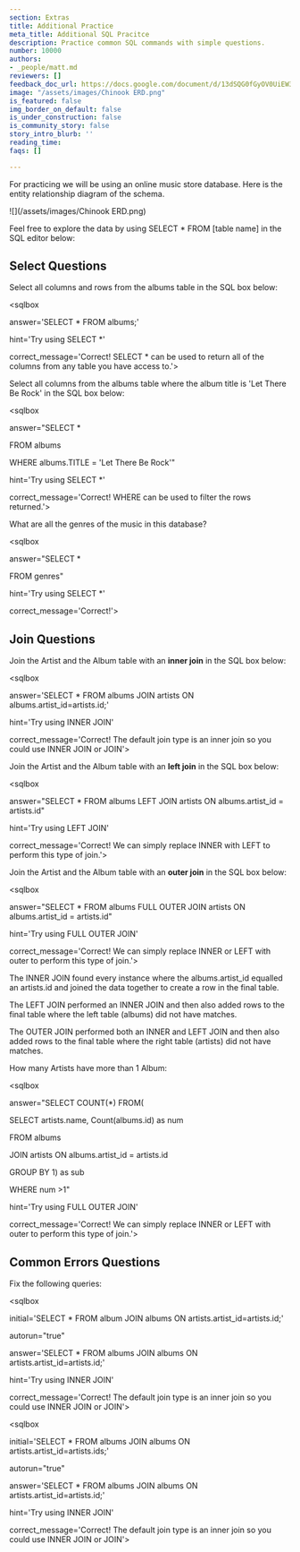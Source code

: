 ```yaml
---
section: Extras
title: Additional Practice
meta_title: Additional SQL Pracitce
description: Practice common SQL commands with simple questions.
number: 10000
authors:
- _people/matt.md
reviewers: []
feedback_doc_url: https://docs.google.com/document/d/13dSQG0fGyOV0UiEW36k9nCQXXsoSe9HIr3C3NIfFlHY/edit?usp=sharing
image: "/assets/images/Chinook ERD.png"
is_featured: false
img_border_on_default: false
is_under_construction: false
is_community_story: false
story_intro_blurb: ''
reading_time: 
faqs: []

---
```

For practicing we will be using an online music store database. Here is the entity relationship diagram of the schema.

![](/assets/images/Chinook ERD.png)

Feel free to explore the data by using SELECT * FROM \[table name\] in the SQL editor below:

<sqlbox></sqlbox>

## Select Questions

Select all columns and rows from the albums table in the SQL box below:

<sqlbox

answer='SELECT * FROM albums;'

hint='Try using SELECT *'

correct_message='Correct! SELECT * can be used to return all of the columns from any table you have access to.'></sqlbox>

Select all columns from the albums table where the album title is 'Let There Be Rock' in the SQL box below:

<sqlbox

answer="SELECT *

FROM albums

WHERE albums.TITLE = 'Let There Be Rock'"

hint='Try using SELECT *'

correct_message='Correct! WHERE can be used to filter the rows returned.'></sqlbox>

What are all the genres of the music in this database?

<sqlbox

answer="SELECT *

FROM genres"

hint='Try using SELECT *'

correct_message='Correct!'></sqlbox>

## Join Questions

Join the Artist and the Album table with an **inner join** in the SQL box below:

<sqlbox

answer='SELECT * FROM albums JOIN artists ON albums.artist_id=artists.id;'

hint='Try using INNER JOIN'

correct_message='Correct! The default join type is an inner join so you could use INNER JOIN or JOIN'></sqlbox>

Join the Artist and the Album table with an **left join** in the SQL box below:

<sqlbox

answer="SELECT * FROM albums LEFT JOIN artists ON albums.artist_id = artists.id"

hint='Try using LEFT JOIN'

correct_message='Correct! We can simply replace INNER with LEFT to perform this type of join.'></sqlbox>

Join the Artist and the Album table with an **outer join** in the SQL box below:

<sqlbox

answer="SELECT * FROM albums FULL OUTER JOIN artists ON albums.artist_id = artists.id"

hint='Try using FULL OUTER JOIN'

correct_message='Correct! We can simply replace INNER or LEFT with outer to perform this type of join.'></sqlbox>

The INNER JOIN found every instance where the albums.artist_id equalled an artists.id and joined the data together to create a row in the final table.

The LEFT JOIN performed an INNER JOIN and then also added rows to the final table where the left table (albums) did not have matches.

The OUTER JOIN performed both an INNER and LEFT JOIN and then also added rows to the final table where the right table (artists) did not have matches.

How many Artists have more than 1 Album:

<sqlbox

answer="SELECT COUNT(*) FROM(

SELECT artists.name, Count(albums.id) as num

FROM albums

JOIN artists ON albums.artist_id = artists.id

GROUP BY 1) as sub

WHERE num >1"

hint='Try using FULL OUTER JOIN'

correct_message='Correct! We can simply replace INNER or LEFT with outer to perform this type of join.'></sqlbox>

## Common Errors Questions

Fix the following queries:

<sqlbox

initial='SELECT * FROM album JOIN albums ON artists.artist_id=artists.id;'

autorun="true"

answer='SELECT * FROM albums JOIN albums ON artists.artist_id=artists.id;'

hint='Try using INNER JOIN'

correct_message='Correct! The default join type is an inner join so you could use INNER JOIN or JOIN'></sqlbox>

<sqlbox

initial='SELECT * FROM albums JOIN albums ON artists.artist_id=artists.ids;'

autorun="true"

answer='SELECT * FROM albums JOIN albums ON artists.artist_id=artists.id;'

hint='Try using INNER JOIN'

correct_message='Correct! The default join type is an inner join so you could use INNER JOIN or JOIN'></sqlbox>